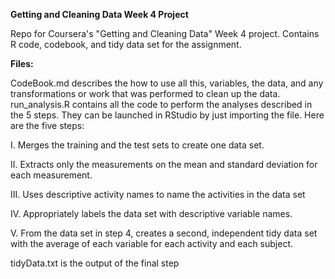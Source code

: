 **Getting and Cleaning Data Week 4 Project**

Repo for Coursera's "Getting and Cleaning Data" Week 4 project. Contains R code, codebook, and tidy data set for the assignment.

**Files:**

CodeBook.md describes the how to use all this, variables, the data, and any transformations or work that was performed to clean up the data.
run_analysis.R contains all the code to perform the analyses described in the 5 steps. They can be launched in RStudio by just importing the file. Here are the five steps:

I.   Merges the training and the test sets to create one data set.

II.  Extracts only the measurements on the mean and standard deviation for each measurement.

III. Uses descriptive activity names to name the activities in the data set

IV.  Appropriately labels the data set with descriptive variable names.

V.   From the data set in step 4, creates a second, independent tidy data set with the average of each variable for each activity and each subject.

tidyData.txt is the output of the final step
